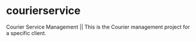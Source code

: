 # courierservice
Courier Service Management ||
This is the Courier management project for a specific client.
